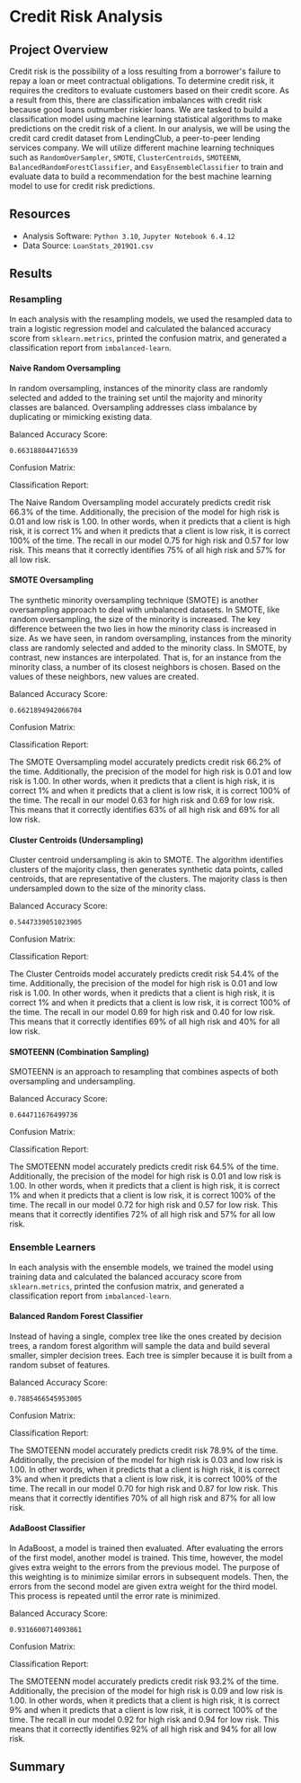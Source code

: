 # Credit Risk Analysis

## Project Overview

Credit risk is the possibility of a loss resulting from a borrower's failure to repay a loan or meet contractual obligations. To determine credit risk, it requires the creditors to evaluate customers based on their credit score. As a result from this, there are classification imbalances with credit risk because good loans outnumber riskier loans. We are tasked to build a classification model using machine learning statistical algorithms to make predictions on the credit risk of a client. In our analysis, we will be using the credit card credit dataset from LendingClub, a peer-to-peer lending services company. We will utilize different machine learning techniques such as `RandomOverSampler`, `SMOTE`, `ClusterCentroids`, `SMOTEENN`, `BalancedRandomForestClassifier`, and `EasyEnsembleClassifier` to train and evaluate data to build a recommendation for the best machine learning model to use for credit risk predictions.

## Resources

+ Analysis Software: `Python 3.10`, `Jupyter Notebook 6.4.12`
+ Data Source: `LoanStats_2019Q1.csv`

## Results

### Resampling

In each analysis with the resampling models, we used the resampled data to train a logistic regression model and calculated the balanced accuracy score from `sklearn.metrics`, printed the confusion matrix, and generated a classification report from `imbalanced-learn`.

#### Naive Random Oversampling

In random oversampling, instances of the minority class are randomly selected and added to the training set until the majority and minority classes are balanced. Oversampling addresses class imbalance by duplicating or mimicking existing data. 

Balanced Accuracy Score:
```
0.663188044716539
```

Confusion Matrix:


Classification Report: 


The Naive Random Oversampling model accurately predicts credit risk 66.3% of the time. Additionally, the precision of the model for high risk is 0.01 and low risk is 1.00. In other words, when it predicts that a client is high risk, it is correct 1% and when it predicts that a client is low risk, it is correct 100% of the time. The recall in our model 0.75 for high risk and 0.57 for low risk. This means that it correctly identifies 75% of all high risk and 57% for all low risk.

#### SMOTE Oversampling

The synthetic minority oversampling technique (SMOTE) is another oversampling approach to deal with unbalanced datasets. In SMOTE, like random oversampling, the size of the minority is increased. The key difference between the two lies in how the minority class is increased in size. As we have seen, in random oversampling, instances from the minority class are randomly selected and added to the minority class. In SMOTE, by contrast, new instances are interpolated. That is, for an instance from the minority class, a number of its closest neighbors is chosen. Based on the values of these neighbors, new values are created.

Balanced Accuracy Score:
```
0.6621894942066704
```

Confusion Matrix:


Classification Report: 


The SMOTE Oversampling model accurately predicts credit risk 66.2% of the time. Additionally, the precision of the model for high risk is 0.01 and low risk is 1.00. In other words, when it predicts that a client is high risk, it is correct 1% and when it predicts that a client is low risk, it is correct 100% of the time. The recall in our model 0.63 for high risk and 0.69 for low risk. This means that it correctly identifies 63% of all high risk and 69% for all low risk.

#### Cluster Centroids (Undersampling)

Cluster centroid undersampling is akin to SMOTE. The algorithm identifies clusters of the majority class, then generates synthetic data points, called centroids, that are representative of the clusters. The majority class is then undersampled down to the size of the minority class.

Balanced Accuracy Score:
```
0.5447339051023905
```

Confusion Matrix:


Classification Report: 


The Cluster Centroids model accurately predicts credit risk 54.4% of the time. Additionally, the precision of the model for high risk is 0.01 and low risk is 1.00. In other words, when it predicts that a client is high risk, it is correct 1% and when it predicts that a client is low risk, it is correct 100% of the time. The recall in our model 0.69 for high risk and 0.40 for low risk. This means that it correctly identifies 69% of all high risk and 40% for all low risk.

#### SMOTEENN (Combination Sampling)

SMOTEENN is an approach to resampling that combines aspects of both oversampling and undersampling.

Balanced Accuracy Score:
```
0.644711676499736
```

Confusion Matrix:


Classification Report: 


The SMOTEENN model accurately predicts credit risk 64.5% of the time. Additionally, the precision of the model for high risk is 0.01 and low risk is 1.00. In other words, when it predicts that a client is high risk, it is correct 1% and when it predicts that a client is low risk, it is correct 100% of the time. The recall in our model 0.72 for high risk and 0.57 for low risk. This means that it correctly identifies 72% of all high risk and 57% for all low risk.

### Ensemble Learners

In each analysis with the ensemble models, we trained the model using training data and calculated the balanced accuracy score from `sklearn.metrics`, printed the confusion matrix, and generated a classification report from `imbalanced-learn`.

#### Balanced Random Forest Classifier

Instead of having a single, complex tree like the ones created by decision trees, a random forest algorithm will sample the data and build several smaller, simpler decision trees. Each tree is simpler because it is built from a random subset of features.

Balanced Accuracy Score:
```
0.7885466545953005
```

Confusion Matrix:


Classification Report: 


The SMOTEENN model accurately predicts credit risk 78.9% of the time. Additionally, the precision of the model for high risk is 0.03 and low risk is 1.00. In other words, when it predicts that a client is high risk, it is correct 3% and when it predicts that a client is low risk, it is correct 100% of the time. The recall in our model 0.70 for high risk and 0.87 for low risk. This means that it correctly identifies 70% of all high risk and 87% for all low risk.

#### AdaBoost Classifier

In AdaBoost, a model is trained then evaluated. After evaluating the errors of the first model, another model is trained. This time, however, the model gives extra weight to the errors from the previous model. The purpose of this weighting is to minimize similar errors in subsequent models. Then, the errors from the second model are given extra weight for the third model. This process is repeated until the error rate is minimized.

Balanced Accuracy Score:
```
0.9316600714093861
```

Confusion Matrix:


Classification Report: 


The SMOTEENN model accurately predicts credit risk 93.2% of the time. Additionally, the precision of the model for high risk is 0.09 and low risk is 1.00. In other words, when it predicts that a client is high risk, it is correct 9% and when it predicts that a client is low risk, it is correct 100% of the time. The recall in our model 0.92 for high risk and 0.94 for low risk. This means that it correctly identifies 92% of all high risk and 94% for all low risk.

## Summary





